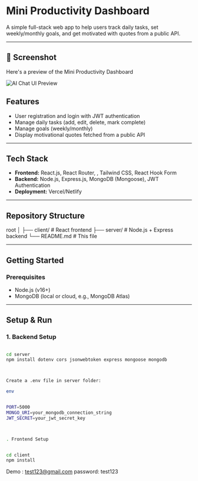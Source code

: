 # Mini Productivity Dashboard

A simple full-stack web app to help users track daily tasks, set weekly/monthly goals, and get motivated with quotes from a public API.

---


## 📸 Screenshot

Here's a preview of the  Mini Productivity Dashboard

![AI Chat UI Preview](https://i.ibb.co/R4yCh1R3/Screenshot-2025-05-29-190249.png)

## Features

- User registration and login with JWT authentication  
- Manage daily tasks (add, edit, delete, mark complete)  
- Manage goals (weekly/monthly)  
- Display motivational quotes fetched from a public API  


---

## Tech Stack

- **Frontend:** React.js, React Router, , Tailwind CSS, React Hook Form  
- **Backend:** Node.js, Express.js, MongoDB (Mongoose), JWT Authentication  
- **Deployment:** Vercel/Netlify 

---

## Repository Structure






root
│
├── client/ # React frontend
├── server/ # Node.js + Express backend
└── README.md # This file





---

## Getting Started

### Prerequisites

- Node.js (v16+)  
- MongoDB (local or cloud, e.g., MongoDB Atlas)

---

## Setup & Run

### 1. Backend Setup

```bash

cd server
npm install dotenv cors jsonwebtoken express mongoose mongodb



Create a .env file in server folder:

env


PORT=5000
MONGO_URI=your_mongodb_connection_string
JWT_SECRET=your_jwt_secret_key



. Frontend Setup


cd client
npm install
```
Demo : test123@gmail.com 
   password: test123


# 
